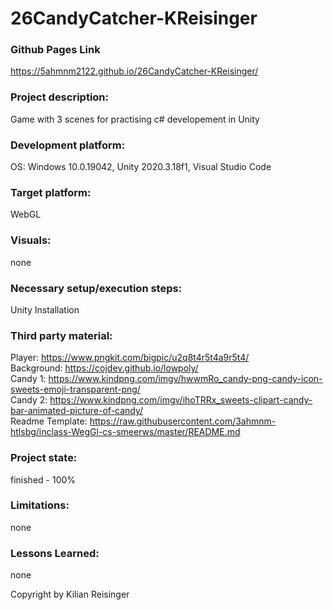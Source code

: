 # 26CandyCatcher-KReisinger

### Github Pages Link
https://5ahmnm2122.github.io/26CandyCatcher-KReisinger/

### Project description: 
Game with 3 scenes for practising c# developement in Unity

### Development platform: 
OS: Windows 10.0.19042, Unity 2020.3.18f1, Visual Studio Code

### Target platform: 
WebGL

### Visuals: 
none

### Necessary setup/execution steps: 
Unity Installation

### Third party material: 
Player: https://www.pngkit.com/bigpic/u2q8t4r5t4a9r5t4/  
Background: https://cojdev.github.io/lowpoly/  
Candy 1: https://www.kindpng.com/imgv/hwwmRo_candy-png-candy-icon-sweets-emoji-transparent-png/  
Candy 2: https://www.kindpng.com/imgv/ihoTRRx_sweets-clipart-candy-bar-animated-picture-of-candy/  
Readme Template: https://raw.githubusercontent.com/3ahmnm-htlsbg/inclass-WegGl-cs-smeerws/master/README.md  

### Project state: 
finished - 100%

### Limitations: 
none

### Lessons Learned: 
none

Copyright by Kilian Reisinger
